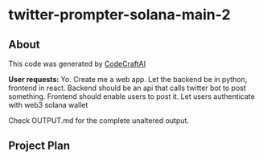 # twitter-prompter-solana-main-2

## About
This code was generated by [CodeCraftAI](https://codecraft.name)

**User requests:**
Yo. Create me a web app. Let the backend be in python, frontend in react. Backend should be an api that calls twitter bot to post something. Frontend should enable users to post it. Let users authenticate with web3 solana wallet

Check OUTPUT.md for the complete unaltered output.

## Project Plan
```

```
